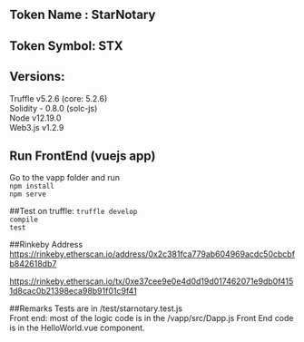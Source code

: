 ## Token Name : StarNotary
## Token Symbol: STX

## Versions:
Truffle v5.2.6 (core: 5.2.6) <br>
Solidity - 0.8.0 (solc-js) <br>
Node v12.19.0 <br>
Web3.js v1.2.9 <br>

## Run FrontEnd (vuejs app)

Go to the vapp folder and run <br> `npm install`
<br>
`npm serve`

##Test on truffle:
`truffle develop`
<br>
`compile`
<br>
`test`

##Rinkeby Address
https://rinkeby.etherscan.io/address/0x2c381fca779ab604969acdc50cbcbfb842618db7

https://rinkeby.etherscan.io/tx/0xe37cee9e0e4d0d19d017462071e9db0f4151d8cac0b21398eca98b91f01c9f41

##Remarks
Tests are in /test/starnotary.test.js
<br />
Front end: most of the logic code is in the /vapp/src/Dapp.js
Front End code is in the HelloWorld.vue component.


